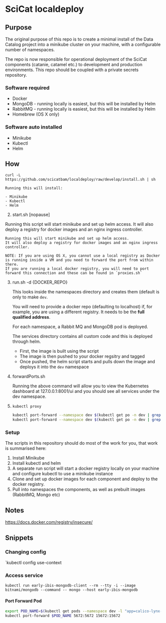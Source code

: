 # SciCat localdeploy

## Purpose

The original purpose of this repo is to create a minimal install of the Data Catalog project into a minikube cluster on your machine, with a configurable number of namespaces.

The repo is now responsible for operational deployment of the SciCat components (catanie, catamel etc.) to development and production environments. This repo should be coupled with a private secrets repository.

### Software required

- Docker
- MongoDB - running locally is easiest, but this will be installed by Helm
- RabbitMQ - running locally is easiest, but this will be installed by Helm
- Homebrew (OS X only)

### Software auto installed

- Minikube
- Kubectl
- Helm

## How

```
curl -L https://github.com/scicatbam/localdeploy/raw/develop/install.sh | sh
```

    Running this will install:

    - Minikube
    - Kubectl
    - Helm

2. start.sh [nopause]

Running this script will start minikube and set up helm access.
It will also deploy a registry for docker images and an nginx ingress controller.

    Running this will start minikube and set up helm access.
    It will also deploy a registry for docker images and an nginx ingress controller.

    NOTE: If you are using OS X, you cannot use a local registry as Docker is running inside a VM and you need to forward the port from within there.
    If you are running a local docker registry, you will need to port forward this connection and these can be found in `proxies.sh`

3. run.sh -d {DOCKER_REPO}

    This looks inside the namespaces directory and creates them (default is only to make `dev`.

    You will need to provide a docker repo (defaulting to localhost) if, for example, you are using a different registry. It needs to be the **full qualified address**.

    For each namespace, a Rabbit MQ and MongoDB pod is deployed.

    The services directory contains all custom code and this is deployed through helm.

    - First, the image is built using the script
    - The image is then pushed to your docker regsitry and tagged
    - Once pushed, the helm script starts and pulls down the image and deploys it into the `dev` namespace

4. forwardPorts.sh

    Running the above command will allow you to view the Kubernetes dashboard at 127.0.0.1:8001/ui and you should see all services under the dev namespace.

5. `kubectl proxy`

    ```bash
    kubectl port-forward --namespace dev $(kubectl get po -n dev | grep catanie | awk '{print $1;}') 8000:80
    kubectl port-forward --namespace dev $(kubectl get po -n dev | grep catamel | awk '{print $1;}') 3000:3000
    ```

### Setup

The scripts in this repository should do most of the work for you, that work is summarised here:

1. Install Minikube
2. Install kubectl and helm
3. A separate run script will start a docker registry locally on your machine and configure kubectl to use a minikube instance
4. Clone and set up docker images for each component and deploy to the docker registry.
5. Pull into namespaces the components, as well as prebuilt images (RabbitMQ, Mongo etc)

## Notes

<https://docs.docker.com/registry/insecure/>

## Snippets

### Changing config

`kubectl config use-context <context-name>

### Access service

`kubectl run early-ibis-mongodb-client --rm --tty -i --image bitnami/mongodb --command -- mongo --host early-ibis-mongodb`

#### Port Forward Pod

```bash
export POD_NAME=$(kubectl get pods --namespace dev -l "app=calico-lynx-rabbitmq" -o jsonpath="{.items[0].metadata.name}")
kubectl port-forward $POD_NAME 5672:5672 15672:15672
```
